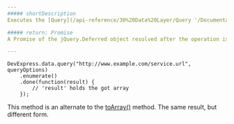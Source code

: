 ```yaml
---
##### shortDescription
Executes the [Query](/api-reference/30%20Data%20Layer/Query '/Documentation/ApiReference/Data_Layer/Query/').

##### return: Promise
A Promise of the jQuery.Deferred object resolved after the operation is completed.

---
```

<!--JavaScript-->
    DevExpress.data.query("http://www.example.com/service.url", queryOptions)
        .enumerate()
        .done(function(result) {
            // 'result' holds the got array
        });

This method is an alternate to the [toArray()](/api-reference/30%20Data%20Layer/Query/3%20Methods/toArray().md '/Documentation/ApiReference/Data_Layer/Query/Methods/#toArray') method. The same result, but different form.